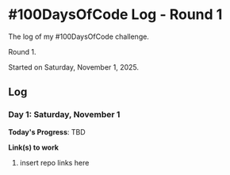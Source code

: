 # #100DaysOfCode Log - Round 1

The log of my #100DaysOfCode challenge. 

Round 1.

Started on Saturday, November 1, 2025.

## Log

### Day 1: Saturday, November 1

**Today's Progress**: TBD

**Link(s) to work**
1. insert repo links here